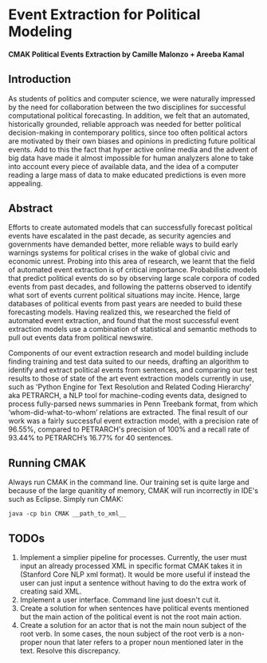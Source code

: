 # Event Extraction for Political Modeling
#### CMAK Political Events Extraction by Camille Malonzo + Areeba Kamal

## Introduction 
As students of politics and computer science, we were naturally impressed by the need for collaboration between the two disciplines for successful computational political forecasting. In addition, we felt that an automated, historically grounded, reliable approach was needed for better political decision-making in contemporary politics, since too often political actors are motivated by their own biases and opinions in predicting future political events. Add to this the fact that hyper active online media and the advent of big data have made it almost impossible for human analyzers alone to take into account every piece of available data, and the idea of a computer reading a large mass of data to make educated predictions is even more appealing. 


## Abstract
Efforts to create automated models that can successfully forecast political events have escalated in the past decade, as security agencies and governments have demanded better, more reliable ways to build early warnings systems for political crises in the wake of global civic and economic unrest. Probing into this area of research, we learnt that the field of automated event extraction is of critical importance. Probabilistic models that predict political events do so by observing large scale corpora of coded events from past decades, and following the patterns observed to identify what sort of events current political situations may incite. Hence, large databases of political events from past years are needed to build these forecasting models. Having realized this, we researched the field of automated event extraction, and found that the most successful event extraction models use a combination of statistical and semantic methods to pull out events data from political newswire. 

Components of our event extraction research and model building include finding training and test data suited to our needs, drafting an algorithm to identify and extract political events from sentences, and comparing our test results to those of state of the art event extraction models currently in use, such as 'Python Engine for Text Resolution and Related Coding Hierarchy' aka PETRARCH, a NLP tool for machine-coding events data, designed to process fully-parsed news summaries in Penn Treebank format, from which ‘whom-did-what-to-whom’ relations are extracted. The final result of our work was a fairly successful event extraction model, with a precision rate of 96.55%, compared to PETRARCH's precision of 100% and a recall rate of 93.44% to PETRARCH’s 16.77% for 40 sentences.


## Running CMAK
Always run CMAK in the command line. Our training set is quite large and because of the large quanitity of memory, CMAK will run incorrectly in IDE's such as Eclipse. Simply run CMAK:

	java -cp bin CMAK __path_to_xml__

## TODOs
1. Implement a simplier pipeline for processes. Currently, the user must input an already processed XML in specific format CMAK takes it in (Stanford Core NLP xml format). It would be more useful if instead the user can just input a sentence without having to do the extra work of creating said XML.
2. Implement a user interface. Command line just doesn't cut it.
3. Create a solution for when sentences have political events mentioned but the main action of the political event is not the root main action.
4. Create a solution for an actor that is not the main noun subject of the root verb. In some cases, the noun subject of the root verb is a non-proper noun that later refers to a proper noun mentioned later in the text. Resolve this discrepancy.